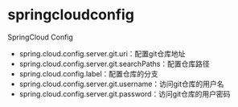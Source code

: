 # springcloudconfig
SpringCloud Config

- spring.cloud.config.server.git.uri：配置git仓库地址
- spring.cloud.config.server.git.searchPaths：配置仓库路径
- spring.cloud.config.label：配置仓库的分支
- spring.cloud.config.server.git.username：访问git仓库的用户名
- spring.cloud.config.server.git.password：访问git仓库的用户密码
